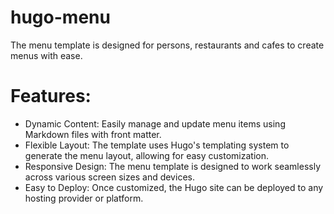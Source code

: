# hugo-menu
The menu template is designed for persons, restaurants and cafes to create menus with ease.

# Features:
- Dynamic Content: Easily manage and update menu items using Markdown files with front matter.
- Flexible Layout: The template uses Hugo's templating system to generate the menu layout, allowing for easy customization.
- Responsive Design: The menu template is designed to work seamlessly across various screen sizes and devices.
- Easy to Deploy: Once customized, the Hugo site can be deployed to any hosting provider or platform.
